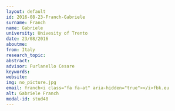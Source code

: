 ```yaml
---
layout: default 
id: 2016-08-23-Franch-Gabriele
surname: Franch
name: Gabriele
university: Univesity of Trento
date: 23/08/2016
aboutme: 
from: Italy
research_topic: 
abstract: 
advisor: Furlanello Cesare
keywords: 
website: 
img: no_picture.jpg
email: franch<i class="fa fa-at" aria-hidden="true"></i>fbk.eu
alt: Gabriele Franch
modal-id: stud48
---
```

